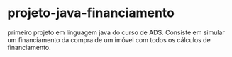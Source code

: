 # projeto-java-financiamento
primeiro projeto em linguagem java do curso de ADS. Consiste em simular um financiamento da compra de um imóvel com todos os cálculos de financiamento.
